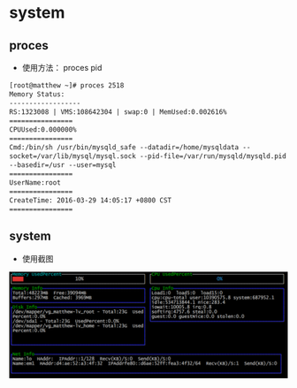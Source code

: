 # system

## proces
* 使用方法： proces pid
```shell
[root@matthew ~]# proces 2518
Memory Status:
------------------
RS:1323008 | VMS:108642304 | swap:0 | MemUsed:0.002616%
================
CPUUsed:0.000000%
================
Cmd:/bin/sh /usr/bin/mysqld_safe --datadir=/home/mysqldata --socket=/var/lib/mysql/mysql.sock --pid-file=/var/run/mysqld/mysqld.pid --basedir=/usr --user=mysql
================
UserName:root
================
CreateTime: 2016-03-29 14:05:17 +0800 CST
================
```
## system
* 使用截图

![image](https://github.com/yangzinan/system/blob/master/image/system.png?raw=true)
